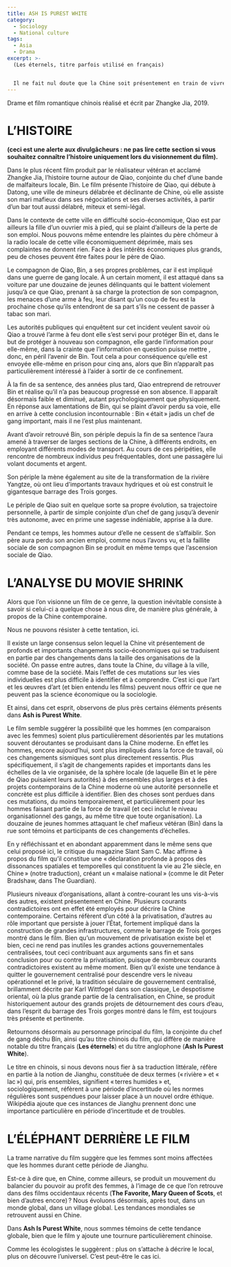 ```yaml
---
title: ASH IS PUREST WHITE
category:
  - Sociology
  - National culture
tags:
  - Asia
  - Drama
excerpt: >-
  (Les éternels, titre parfois utilisé en français)


  Il ne fait nul doute que la Chine soit présentement en train de vivre des changements socio-économiques majeurs, à ce point-ci de son histoire. Ces changements sont susceptibles d’affecter les hommes et les femmes différemment, du moins c’est que suggère ce film. En Chine, comme partout ailleurs, l’équilibre entre les sexes est peut-être, en effet, en train de changer.
---
```

Drame et film romantique chinois réalisé et écrit par Zhangke Jia, 2019. 

# L’HISTOIRE

**(ceci est une alerte aux divulgâcheurs : ne pas lire cette section si vous souhaitez connaître l’histoire uniquement lors du visionnement du film).**

Dans le plus récent film produit par le réalisateur vétéran et acclamé Zhangke Jia, l’histoire tourne autour de Qiao, conjointe du chef d’une bande de malfaiteurs locale, Bin. Le film présente l’histoire de Qiao, qui débute à Datong, une ville de mineurs délabrée et déclinante de Chine, où elle assiste son mari mafieux dans ses négociations et ses diverses activités, à partir d’un bar tout aussi délabré, miteux et semi-légal.

Dans le contexte de cette ville en difficulté socio-économique, Qiao est par ailleurs la fille d’un ouvrier mis à pied, qui se plaint d’ailleurs de la perte de son emploi. Nous pouvons même entendre les plaintes du père chômeur à la radio locale de cette ville économiquement déprimée, mais ses complaintes ne donnent rien.  Face à des intérêts économiques plus grands, peu de choses peuvent être faites pour le père de Qiao. 

Le compagnon de Qiao, Bin, a ses propres problèmes, car il est impliqué dans une guerre de gang locale. À un certain moment, il est attaqué dans sa voiture par une douzaine de jeunes délinquants qui le battent violement  jusqu’à ce que Qiao, prenant à sa charge la protection de son compagnon, les menaces d’une arme à feu, leur disant qu’un coup de feu est la prochaine chose qu’ils entendront de sa part s’ils ne cessent de passer à  tabac son mari. 

Les autorités publiques qui enquêtent sur cet incident veulent savoir où Qiao a trouvé l’arme à feu dont elle s’est servi pour protéger Bin et, dans le but de protéger à nouveau son compagnon, elle garde l’information pour elle-même, dans la crainte que l’information en question puisse mettre , donc, en péril l’avenir de Bin. Tout cela a pour conséquence qu’elle est envoyée elle-même en prison pour cinq ans, alors que Bin n’apparaît pas particulièrement intéressé à l’aider à sortir de ce confinement. 

À la fin de sa sentence, des années plus tard, Qiao entreprend de retrouver Bin et réalise qu’il n’a pas beaucoup progressé en son absence. Il apparaît désormais faible et diminué, autant psychologiquement que physiquement. En réponse aux lamentations de Bin, qui se plaint d’avoir perdu sa voie, elle en arrive à cette conclusion incontournable : Bin  « était » jadis un chef de gang important, mais il ne l’est plus maintenant.

Avant d’avoir retrouvé Bin, son périple depuis la fin de sa sentence l’aura amené à traverser de larges sections de la Chine, à différents endroits, en employant différents modes de transport. Au cours de ces péripéties, elle rencontre de nombreux individus peu fréquentables, dont une passagère lui volant documents et argent. 

Son périple la mène également au site de la transformation de la rivière Yangtze, où ont lieu d’importants travaux hydriques et où est construit le gigantesque barrage des Trois gorges. 

Le périple de Qiao suit en quelque sorte sa propre évolution, sa trajectoire personnelle, à partir de simple conjointe d’un chef de gang jusqu’à devenir très autonome, avec en prime une sagesse indéniable, apprise à la dure. 

Pendant ce temps, les hommes autour d’elle ne cessent de s’affaiblir. Son père aura perdu son ancien emploi, comme nous l’avons vu, et la faillite sociale de son compagnon Bin se produit en même temps que l’ascension sociale de Qiao. 

# L’ANALYSE DU MOVIE SHRINK

Alors que l’on visionne un film de ce genre, la question inévitable consiste à savoir si celui-ci a quelque chose à nous dire, de manière plus générale, à propos de la Chine contemporaine.

Nous ne pouvons résister à cette tentation, ici.

Il existe un large consensus selon lequel la Chine vit présentement de profonds et importants changements socio-économiques qui se traduisent en partie par des changements dans la taille des organisations de la société. On passe entre autres, dans toute la Chine, du village à la ville, comme base de la société. Mais l’effet de ces mutations sur les vies individuelles est plus difficile à identifier et à comprendre. C’est ici que l’art et les œuvres d’art (et bien entendu les films) peuvent nous offrir ce que ne peuvent pas la science économique ou la sociologie. 

Et ainsi, dans cet esprit, observons de plus près certains éléments présents dans **Ash is Purest White**.

Le film semble suggérer la possibilité que les hommes (en comparaison avec les femmes) soient plus particulièrement désorientés par les mutations souvent déroutantes se produisant dans la Chine moderne. En effet les hommes, encore aujourd’hui, sont plus impliqués dans la force de travail, où ces changements sismiques sont plus directement ressentis. Plus spécifiquement, il s’agit de changements rapides et importants dans les échelles de la vie organisée, de la sphère locale (de laquelle Bin et le père de Qiao puisaient leurs autorités) à des ensembles plus larges et à des projets contemporains de la Chine moderne où une autorité personnelle et concrète est plus difficile à identifier. Bien des choses sont perdues dans ces mutations, du moins temporairement, et particulièrement pour les hommes faisant partie de la force de travail (et ceci inclut le niveau organisationnel des gangs, au même titre que toute organisation). La douzaine de jeunes hommes attaquant le chef mafieux vétéran (Bin) dans la rue sont témoins et participants de ces changements d’échelles.

En y réfléchissant et en abondant apparemment dans le même sens que celui proposé ici, le critique du magazine Slant Sam C. Mac affirme à propos du film qu’il constitue une « déclaration profonde à propos des dissonances spatiales et temporelles qui constituent la vie au 21e siècle, en Chine » (notre traduction), créant un « malaise national » (comme le dit Peter Bradshaw, dans The Guardian).

Plusieurs niveaux d’organisations, allant à contre-courant les uns vis-à-vis des autres, existent présentement en Chine. Plusieurs courants contradictoires ont en effet été employés pour décrire la Chine contemporaine. Certains réfèrent d’un côté à la privatisation, d’autres au rôle important que persiste à jouer l’État, fortement impliqué dans la construction de grandes infrastructures, comme le barrage de Trois gorges montré dans le film. Bien qu’un mouvement de privatisation existe bel et bien, ceci ne rend pas inutiles les grandes actions gouvernementales centralisées, tout ceci contribuant aux arguments sans fin et sans conclusion pour ou contre la privatisation, puisque de nombreux courants contradictoires existent au même moment. Bien qu’il existe une tendance à quitter le gouvernement centralisé pour descendre vers le niveau opérationnel et le privé, la tradition séculaire de gouvernement centralisé, brillamment décrite par Karl Wittfogel dans son classique, Le despotisme oriental, où la plus grande partie de la centralisation, en Chine, se produit historiquement autour des grands projets de détournement des cours d’eau, dans l’esprit du barrage des Trois gorges montré dans le film, est toujours très présente et pertinente.

Retournons désormais au personnage principal du film, la conjointe du chef de gang déchu Bin, ainsi qu’au titre chinois du film, qui diffère de manière notable du titre français (**Les éternels**) et du titre anglophone (**Ash Is Purest White**).

Le titre en chinois, si nous devons nous fier à sa traduction littérale, réfère en partie à la notion de Jianghu, constituée de deux termes (« rivière » et « lac ») qui, pris ensembles, signifient « terres humides » et, sociologiquement, réfèrent à une période d’incertitude où les normes régulières sont suspendues pour laisser place à un nouvel ordre éthique.  Wikipédia ajoute que ces instances de Jianghu prennent donc une importance particulière en période d’incertitude et de troubles.

# L’ÉLÉPHANT DERRIÈRE LE FILM

La trame narrative du film suggère que les femmes sont moins affectées que les hommes durant cette période de Jianghu.

Est-ce à dire que, en Chine, comme ailleurs, se produit un mouvement du balancier du pouvoir au profit des femmes, à l’image de ce que l’on retrouve dans des films occidentaux récents (**The Favorite, Mary Queen of Scots**, et bien d’autres encore) ? Nous évoluons désormais, après tout, dans un monde global, dans un village global. Les tendances mondiales se retrouvent aussi en Chine. 

Dans **Ash Is Purest White**, nous sommes témoins de cette tendance globale, bien que le film y ajoute une tournure particulièrement chinoise.

Comme les écologistes le suggèrent : plus on s’attache à décrire le local, plus on découvre l’universel. C’est peut-être le cas ici.

